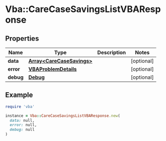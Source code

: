 # Vba::CareCaseSavingsListVBAResponse

## Properties

| Name | Type | Description | Notes |
| ---- | ---- | ----------- | ----- |
| **data** | [**Array&lt;CareCaseSavings&gt;**](CareCaseSavings.md) |  | [optional] |
| **error** | [**VBAProblemDetails**](VBAProblemDetails.md) |  | [optional] |
| **debug** | [**Debug**](Debug.md) |  | [optional] |

## Example

```ruby
require 'vba'

instance = Vba::CareCaseSavingsListVBAResponse.new(
  data: null,
  error: null,
  debug: null
)
```

